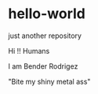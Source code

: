# hello-world
just another repository

Hi !! Humans  

I am Bender Rodrigez 

"Bite my shiny metal ass" 


